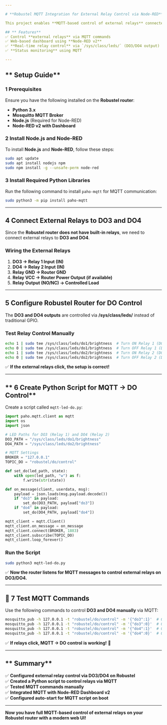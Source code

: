 ```yaml
---

# **Robustel MQTT Integration for External Relay Control via Node-RED**  

This project enables **MQTT-based control of external relays** connected to **DO3 and DO4** on a **Robustel router**. The integration allows switching **relays ON/OFF via MQTT messages** and provides a **web-based UI** using Node-RED Dashboard v2.

## ** Features**  
✅ Control **external relays** via MQTT commands  
✅ Web-based dashboard using **Node-RED v2**  
✅ **Real-time relay control** via `/sys/class/leds/` (DO3/DO4 output)  
✅ **Status monitoring** using MQTT  

---
```


## ** Setup Guide**  

### **1️ Prerequisites**  
Ensure you have the following installed on the **Robustel router**:  
- **Python 3.x**  
- **Mosquitto MQTT Broker**  
- **Node.js** (Required for Node-RED)  
- **Node-RED v2 with Dashboard**  

### **2️ Install Node.js and Node-RED**
To install **Node.js** and **Node-RED**, follow these steps:

```bash
sudo apt update
sudo apt install nodejs npm
sudo npm install -g --unsafe-perm node-red
```

### **3️  Install Required Python Libraries**  
Run the following command to install `paho-mqtt` for MQTT communication:  
```bash
sudo python3 -m pip install paho-mqtt
```

---

## **4️ Connect External Relays to DO3 and DO4**
Since the **Robustel router does not have built-in relays**, we need to connect external relays to **DO3 and DO4**.

### **Wiring the External Relays**
1. **DO3 → Relay 1 Input (IN)**
2. **DO4 → Relay 2 Input (IN)**
3. **Relay GND → Router GND**
4. **Relay VCC → Router Power Output (if available)**
5. **Relay Output (NO/NC) → Controlled Load**

---

## **5️ Configure Robustel Router for DO Control**  
The **DO3 and DO4 outputs** are controlled via **/sys/class/leds/** instead of traditional GPIO.

### **Test Relay Control Manually**  
```bash
echo 1 | sudo tee /sys/class/leds/do1/brightness  # Turn ON Relay 1 (DO3)
echo 0 | sudo tee /sys/class/leds/do1/brightness  # Turn OFF Relay 1 (DO3)
echo 1 | sudo tee /sys/class/leds/do2/brightness  # Turn ON Relay 2 (DO4)
echo 0 | sudo tee /sys/class/leds/do2/brightness  # Turn OFF Relay 2 (DO4)
```
✅ **If the external relays click, the setup is correct!**

---

## ** 6️ Create Python Script for MQTT → DO Control**  

Create a script called `mqtt-led-do.py`:  
```python
import paho.mqtt.client as mqtt
import os
import json

# LED Paths for DO3 (Relay 1) and DO4 (Relay 2)
DO3_PATH = "/sys/class/leds/do1/brightness"
DO4_PATH = "/sys/class/leds/do2/brightness"

# MQTT Settings
BROKER = "127.0.0.1"
TOPIC_DO = "robustel/do/control"

def set_do(led_path, state):
    with open(led_path, "w") as f:
        f.write(str(state))

def on_message(client, userdata, msg):
    payload = json.loads(msg.payload.decode())
    if "do3" in payload:
        set_do(DO3_PATH, payload["do3"])
    if "do4" in payload:
        set_do(DO4_PATH, payload["do4"])

mqtt_client = mqtt.Client()
mqtt_client.on_message = on_message
mqtt_client.connect(BROKER, 1883)
mqtt_client.subscribe(TOPIC_DO)
mqtt_client.loop_forever()
```

### **Run the Script**  
```bash
sudo python3 mqtt-led-do.py
```
✅ **Now the router listens for MQTT messages to control external relays on DO3/DO4.**  

---

## **📡 7️ Test MQTT Commands**
Use the following commands to control **DO3 and DO4 manually** via MQTT:  
```bash
mosquitto_pub -h 127.0.0.1 -t "robustel/do/control" -m '{"do3":1}'  # ON Relay 1 (DO3)
mosquitto_pub -h 127.0.0.1 -t "robustel/do/control" -m '{"do3":0}'  # OFF Relay 1 (DO3)
mosquitto_pub -h 127.0.0.1 -t "robustel/do/control" -m '{"do4":1}'  # ON Relay 2 (DO4)
mosquitto_pub -h 127.0.0.1 -t "robustel/do/control" -m '{"do4":0}'  # OFF Relay 2 (DO4)
```
✅ **If relays click, MQTT → DO control is working!** 🎉  

---

## ** Summary**
✅ **Configured external relay control via DO3/DO4 on Robustel**  
✅ **Created a Python script to control relays via MQTT**  
✅ **Tested MQTT commands manually**  
✅ **Integrated MQTT with Node-RED Dashboard v2**  
✅ **Configured auto-start for MQTT script on boot**  

---

 **Now you have full MQTT-based control of external relays on your Robustel router with a modern web UI!** 

